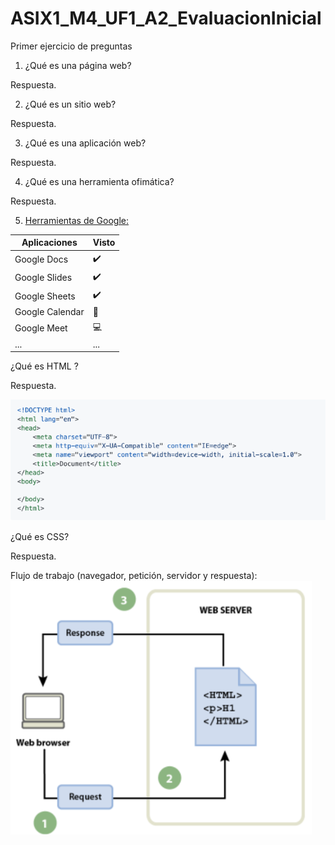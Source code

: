# ASIX1_M4_UF1_A2_EvaluacionInicial
Primer ejercicio de preguntas


1. ¿Qué es una página web?


Respuesta.


2. ¿Qué es un sitio web?


Respuesta.


3. ¿Qué es una aplicación web?


Respuesta.


4. ¿Qué es una herramienta ofimática?


Respuesta.


5. [Herramientas de Google:](https://about.google/products/ "enlace a las herramientas de google")

|Aplicaciones|Visto|
|-----------|----|
|Google Docs|✔️|
|Google Slides|✔️|
|Google Sheets|✔️|
|Google Calendar|📅|
|Google Meet|💻|
|...|...|


¿Qué es HTML ?


Respuesta.

![Imagen1](https://github.com/Marioto33/ASIX1_M4_UF1_A2_EvaluacionInicial/blob/main/imagen%201.png)


¿Qué es CSS?


Respuesta.


Flujo de trabajo (navegador, petición, servidor y respuesta):
![Imagen2](https://github.com/Marioto33/ASIX1_M4_UF1_A2_EvaluacionInicial/blob/main/imagen%202.png)
